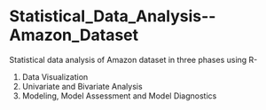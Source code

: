 # Statistical_Data_Analysis--Amazon_Dataset
Statistical data analysis of Amazon dataset in three phases using R- 
1. Data Visualization
2. Univariate and Bivariate Analysis
3. Modeling, Model Assessment and Model Diagnostics
